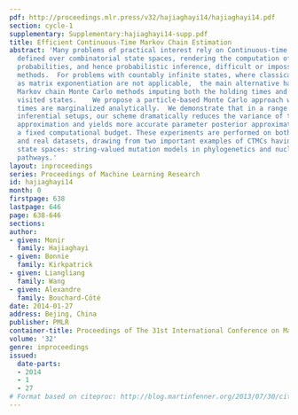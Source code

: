 ```yaml
---
pdf: http://proceedings.mlr.press/v32/hajiaghayi14/hajiaghayi14.pdf
section: cycle-1
supplementary: Supplementary:hajiaghayi14-supp.pdf
title: Efficient Continuous-Time Markov Chain Estimation
abstract: 'Many problems of practical interest rely on Continuous-time Markov chains (CTMCs)
  defined over combinatorial state spaces, rendering the computation of transition
  probabilities, and hence probabilistic inference, difficult or impossible with existing
  methods.  For problems with countably infinite states, where classical methods such
  as matrix exponentiation are not applicable,  the main alternative has been particle
  Markov chain Monte Carlo methods imputing both the holding times and sequences of
  visited states.    We propose a particle-based Monte Carlo approach where the holding
  times are marginalized analytically.  We demonstrate that in a range of realistic
  inferential setups, our scheme dramatically reduces the variance of the Monte Carlo
  approximation and yields more accurate parameter posterior approximations given
  a fixed computational budget. These experiments are performed on both synthetic
  and real datasets, drawing from two important examples of CTMCs having combinatorial
  state spaces: string-valued mutation models in phylogenetics and nucleic acid folding
  pathways.'
layout: inproceedings
series: Proceedings of Machine Learning Research
id: hajiaghayi14
month: 0
firstpage: 638
lastpage: 646
page: 638-646
sections: 
author:
- given: Monir
  family: Hajiaghayi
- given: Bonnie
  family: Kirkpatrick
- given: Liangliang
  family: Wang
- given: Alexandre
  family: Bouchard-Côté
date: 2014-01-27
address: Bejing, China
publisher: PMLR
container-title: Proceedings of The 31st International Conference on Machine Learning
volume: '32'
genre: inproceedings
issued:
  date-parts:
  - 2014
  - 1
  - 27
# Format based on citeproc: http://blog.martinfenner.org/2013/07/30/citeproc-yaml-for-bibliographies/
---
```

